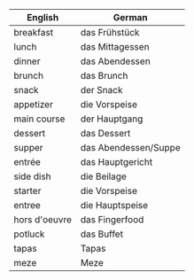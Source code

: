 
| English           | German               |
|-------------------|----------------------|
| breakfast         | das Frühstück        |
| lunch             | das Mittagessen      |
| dinner            | das Abendessen       |
| brunch            | das Brunch           |
| snack             | der Snack            |
| appetizer         | die Vorspeise        |
| main course       | der Hauptgang        |
| dessert           | das Dessert          |
| supper            | das Abendessen/Suppe |
| entrée            | das Hauptgericht     |
| side dish         | die Beilage          |
| starter           | die Vorspeise        |
| entree            | die Hauptspeise      |
| hors d'oeuvre     | das Fingerfood       |
| potluck           | das Buffet           |
| tapas             | Tapas                |
| meze              | Meze                 |